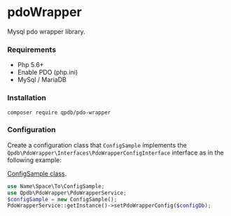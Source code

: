 # pdoWrapper
Mysql pdo wrapper library.

### Requirements
* Php 5.6+
* Enable PDO (php.ini)
* MySql / MariaDB

### Installation

```
composer require qpdb/pdo-wrapper
```

### Configuration

Create a configuration class that ```ConfigSample``` implements the ```Qpdb\PdoWrapper\Interfaces\PdoWrapperConfigInterface```  interface as in the following example:

[ConfigSample class]('docs/ConfigSample.md).

```php
use Name\Space\To\ConfigSample;
use Qpdb\PdoWrapper\PdoWrapperService;
$configSample = new ConfigSample();
PdoWrapperService::getInstance()->setPdoWrapperConfig($configDb);
```



